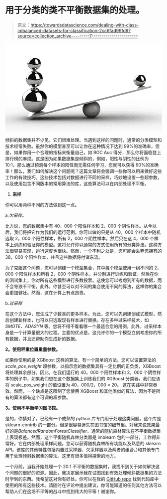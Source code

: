 # 用于分类的类不平衡数据集的处理。

> 原文：<https://towardsdatascience.com/dealing-with-class-imbalanced-datasets-for-classification-2cc6fad99fd9?source=collection_archive---------7----------------------->

![](img/de8b9f3f7d8d2c659bbd22e040f5104c.png)

倾斜的数据集并不少见。它们很难处理。当遇到这样的问题时，通常的分类模型和技术经常失败。虽然你的模型甚至可以让你在这种情况下达到 99%的准确率，但是，如果你用一个合理的指标来衡量自己，如 ROC Auc 得分，那么你将面临登上排行榜的麻烦。这是因为如果数据集是倾斜的，例如，阳性与阴性的比例为 10:1，那么通过预测每个样本的阳性而无需任何学习，您就可以获得 90%的准确率！那么，我们如何解决这个问题呢？这篇文章将会强调一些你可以用来做好这些工作的有效技巧。这些技术包括对数据进行不同的采样，巧妙地设置一些超参数，以及使用包含不同版本的常用算法的库，这些算法可以在内部处理不平衡。

1.  **采样**

你可以用两种不同的方法做到这一点。

a.*欠采样。*

比方说，您的数据集中有 40，000 个阳性样本和 2，000 个阴性样本。从今以后，我们将把它作为我们的运行范例。你可以做的只是从 40，000 个样本中随机选取 2，000 个阳性样本，所有 2，000 个阴性样本，然后只在这 4，000 个样本上训练和验证你的模型。这将允许你以通常的方式使用所有的分类算法。这种方法很容易实现，运行速度也很快。然而，一个不利之处是，您可能会丢弃您拥有的 38，000 个阳性样本，并且这些数据将付诸东流。

为了克服这个问题，您可以创建一个模型集合，其中每个模型使用一组不同的 2，000 个阳性样本和所有 2，000 个阴性样本，并分别进行训练和验证。然后在你的测试集上，你对所有这些模型进行多数投票。这使您可以考虑到所有的数据，而不会导致不平衡。此外，你甚至可以对不同的集合使用不同的算法，这样你的集合会更加健壮。然而，这在计算上有点昂贵。

b.*过采样*

在这个方法中，您生成了少数类的更多样本。为此，您可以先创建创成式模型，然后创建新样本，也可以只选取现有样本进行替换。存在多种过采样技术，如 *SMOTE、ADASYN* 等。您将不得不看看哪一个最适合您的用例。此外，过采样本身是一个计算量很大的过程。主要的优点是，这允许你的一个模型立刻考虑你的所有数据，并且还帮助你生成新的数据。

**2。使用秤重位置重量参数。**

如果你使用的是 XGBoost 这样的算法，有一个简单的方法。您可以设置算法的 *scale_pos_weight* 超参数，以指示您的数据集具有一定比例的正负类，XGBoost 将处理其余部分。因此，在我们运行的 40，000 个阳性样本和 2，000 个阴性样本的例子中，如果我们想在这个数据集上训练我们的 XGBoost 分类器，我们应该将 scale_pos_weight 的值设置为 40，000/2，000 = 20。
这在实践中非常奏效。然而，一个缺点是这限制了您使用 XGBoost 和其他类似的算法，因为不是所有的算法都有这个可调的超参数。

**3。使用不平衡学习图书馆。**

是的，你猜对了。已经有一个成熟的 python 库专门用于处理这类问题。这个库是 sklearn-contrib 的一部分。但是很容易迷失在图书馆的细节里。对我来说效果最好的是*BalancedRandomForestClassifier*。通常的随机森林算法在不平衡数据集上表现极差。然而，这个平衡随机森林分类器是 imblearn 包的一部分，工作得非常好。它在内部处理采样问题。您可以获得随机森林所有功能以及熟悉的 sklearn API。该库的其他特性包括内置过采样器、欠采样器以及两者的组合。)和其他专门用于处理倾斜数据集的算法。这里有很多值得探索的地方。

一个月前，当我开始处理一个 20:1 不平衡的数据集时，我找不到关于如何解决这个问题的很好的资源。因此，我决定展示我在试图找到有效处理倾斜数据集的方法时学到的东西。我希望这对你有好处。你可以在我的 [GitHub repo](https://github.com/arrayslayer/ML-Project) 找到代码库中使用的所有这些技术。请随时在评论中提出建议，你可能知道的任何其他方法可以帮助人们在这场不平等的战斗中找到伟大的平等！谢谢你。
